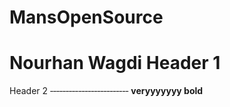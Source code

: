 # MansOpenSource
Nourhan Wagdi
Header 1
=========================
Header 2
‐‐‐‐‐‐‐‐‐‐‐‐‐‐‐‐‐‐‐‐‐‐‐‐‐
**veryyyyyyy bold**
